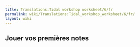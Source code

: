 ```yaml
---
title: Translations:Tidal workshop worksheet/6/fr
permalink: wiki/Translations:Tidal_workshop_worksheet/6/fr/
layout: wiki
---
```


## Jouer vos premières notes
